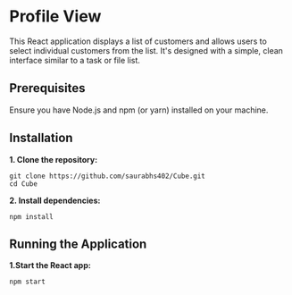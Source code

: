 # Profile View

This React application displays a list of customers and allows users to select individual customers from the list. It's designed with a simple, clean interface similar to a task or file list.

## Prerequisites
Ensure you have Node.js and npm (or yarn) installed on your machine.

## Installation
**1. Clone the repository:**
```
git clone https://github.com/saurabhs402/Cube.git
cd Cube
```
**2. Install dependencies:**
```
npm install
```

## Running the Application
**1.Start the React app:**
```
npm start
```

